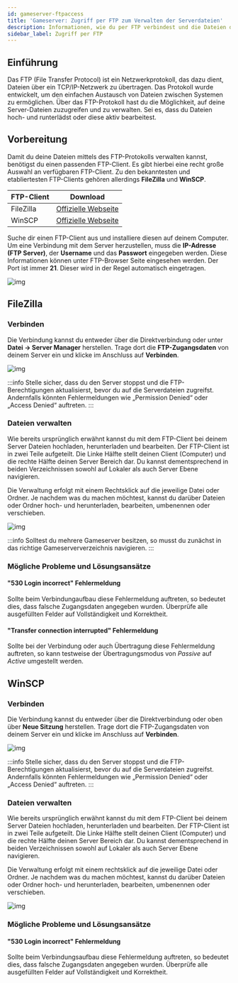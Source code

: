```yaml
---
id: gameserver-ftpaccess
title: 'Gameserver: Zugriff per FTP zum Verwalten der Serverdateien'
description: Informationen, wie du per FTP verbindest und die Dateien deines Gameservers von ZAP-Hosting verwaltest - ZAP-Hosting.com Dokumentation
sidebar_label: Zugriff per FTP
---
```




## Einführung

Das FTP (File Transfer Protocol) ist ein Netzwerkprotokoll, das dazu dient, Dateien über ein TCP/IP-Netzwerk zu übertragen.
Das Protokoll wurde entwickelt, um den einfachen Austausch von Dateien zwischen Systemen zu ermöglichen. Über das FTP-Protokoll hast du die Möglichkeit, auf deine Server-Dateien zuzugreifen und zu verwalten. Sei es, dass du Dateien hoch- und runterlädst oder diese aktiv bearbeitest. 



## Vorbereitung

Damit du deine Dateien mittels des FTP-Protokolls verwalten kannst, benötigst du einen passenden FTP-Client. Es gibt hierbei eine recht große Auswahl an verfügbaren FTP-Client. Zu den bekanntesten und etabliertesten FTP-Clients gehören allerdings **FileZilla** und **WinSCP**. 

| FTP-Client | Download                                                     |
| ---------- | ------------------------------------------------------------ |
| FileZilla  | [Offizielle Webseite](https://filezilla-project.org/download.php?platform=win64) |
| WinSCP     | [Offizielle Webseite](https://winscp.net/eng/downloads.php)  |

Suche dir einen FTP-Client aus und installiere diesen auf deinem Computer. Um eine Verbindung mit dem Server herzustellen, muss die **IP-Adresse (FTP Server)**, der **Username** und das **Passwort** eingegeben werden. Diese Informationen können unter FTP-Browser Seite eingesehen werden. Der Port ist immer **21**. Dieser wird in der Regel automatisch eingetragen.

![img](https://screensaver01.zap-hosting.com/index.php/s/q8qb6GLXHmrMwEw/preview)



## FileZilla

### Verbinden

Die Verbindung kannst du entweder über die Direktverbindung oder unter **Datei -> Server Manager** herstellen. Trage dort die **FTP-Zugangsdaten** von deinem Server ein und klicke im Anschluss auf **Verbinden**. 

![img](https://screensaver01.zap-hosting.com/index.php/s/KH9HRWK3geypbf4/preview)

:::info
Stelle sicher, dass du den Server stoppst und die FTP-Berechtigungen aktualisierst, bevor du auf die Serverdateien zugreifst. Andernfalls könnten Fehlermeldungen wie „Permission Denied“ oder „Access Denied“ auftreten.
:::



### Dateien verwalten

Wie bereits ursprünglich erwähnt kannst du mit dem FTP-Client bei deinem Server Dateien hochladen, herunterladen und bearbeiten. Der FTP-Client ist in zwei Teile aufgeteilt. Die Linke Hälfte stellt deinen Client (Computer) und die rechte Hälfte deinen Server Bereich dar. Du kannst dementsprechend in beiden Verzeichnissen sowohl auf Lokaler als auch Server Ebene navigieren. 

Die Verwaltung erfolgt mit einem Rechtsklick auf die jeweilige Datei oder Ordner. Je nachdem was du machen möchtest, kannst du darüber Dateien oder Ordner hoch- und herunterladen, bearbeiten, umbenennen oder verschieben. 

![img](https://screensaver01.zap-hosting.com/index.php/s/65LiiStT7SrFndT/preview)



:::info
Solltest du mehrere Gameserver besitzen, so musst du zunächst in das richtige Gameserververzeichnis navigieren. 
:::



### Mögliche Probleme und Lösungsansätze

#### "530 Login incorrect" Fehlermeldung

Sollte beim Verbindungaufbau diese Fehlermeldung auftreten, so bedeutet dies, dass falsche Zugangsdaten angegeben wurden. Überprüfe alle ausgefüllten Felder auf Vollständigkeit und Korrektheit. 

#### "Transfer connection interrupted" Fehlermeldung

Sollte bei der Verbindung oder auch Übertragung diese Fehlermeldung auftreten, so kann testweise der Übertragungsmodus von *Passive* auf *Active* umgestellt werden.




## WinSCP

### Verbinden

Die Verbindung kannst du entweder über die Direktverbindung oder oben über **Neue Sitzung** herstellen. Trage dort die FTP-Zugangsdaten von deinem Server ein und klicke im Anschluss auf **Verbinden**. 

![img](https://screensaver01.zap-hosting.com/index.php/s/QZj8SMLS574rK2F/preview)

:::info
Stelle sicher, dass du den Server stoppst und die FTP-Berechtigungen aktualisierst, bevor du auf die Serverdateien zugreifst. Andernfalls könnten Fehlermeldungen wie „Permission Denied“ oder „Access Denied“ auftreten.
:::

### Dateien verwalten

Wie bereits ursprünglich erwähnt kannst du mit dem FTP-Client bei deinem Server Dateien hochladen, herunterladen und bearbeiten. Der FTP-Client ist in zwei Teile aufgeteilt. Die Linke Hälfte stellt deinen Client (Computer) und die rechte Hälfte deinen Server Bereich dar. Du kannst dementsprechend in beiden Verzeichnissen sowohl auf Lokaler als auch Server Ebene navigieren. 

Die Verwaltung erfolgt mit einem rechtsklick auf die jeweilige Datei oder Ordner. Je nachdem was du machen möchtest, kannst du darüber Dateien oder Ordner hoch- und herunterladen, bearbeiten, umbenennen oder verschieben. 

![img](https://screensaver01.zap-hosting.com/index.php/s/rFMnnsdi2dbEt6r/preview)



### Mögliche Probleme und Lösungsansätze

#### "530 Login incorrect" Fehlermeldung

Sollte beim Verbindungsaufbau diese Fehlermeldung auftreten, so bedeutet dies, dass falsche Zugangsdaten angegeben wurden. Überprüfe alle ausgefüllten Felder auf Vollständigkeit und Korrektheit. 



